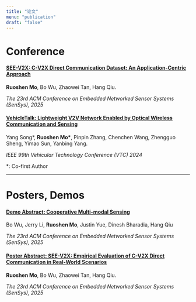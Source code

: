 ```yaml
---
title: "论文"
menu: "publication"
draft: "false"
---
```


# Conference
#### [SEE-V2X: C-V2X Direct Communication Dataset: An Application-Centric Approach](https://cisl.ucr.edu/SEE-V2X/)
 **Ruoshen Mo**, Bo Wu, Zhaowei Tan, Hang Qiu. 

*The 23rd ACM Conference on Embedded Networked Sensor Systems (SenSys), 2025*  


#### [VehicleTalk: Lightweight V2V Network Enabled by Optical Wireless Communication and Sensing](https://ieeexplore.ieee.org/document/10683127)
Yang Song*, **Ruoshen Mo\***, Pinpin Zhang, Chenchen Wang, Zhengguo Sheng, Yimao Sun, Yanbing Yang. 

*IEEE 99th Vehicular Technology Conference (VTC) 2024*  

*: Co-first Author
***

# Posters, Demos
#### [Demo Abstract: Cooperative Multi-modal Sensing]()
Bo Wu, Jerry Li, **Ruoshen Mo**, Justin Yue, Dinesh Bharadia, Hang Qiu

*The 23rd ACM Conference on Embedded Networked Sensor Systems (SenSys), 2025* 

#### [Poster Abstract: SEE-V2X: Empirical Evaluation of C-V2X Direct Communication in Real-World Scenarios]()
 **Ruoshen Mo**, Bo Wu, Zhaowei Tan, Hang Qiu. 

*The 23rd ACM Conference on Embedded Networked Sensor Systems (SenSys), 2025*  

<!-- # Patents
#### The Design of a Practical V2V Communication System based on OWC using COTS Devices

**Ruoshen Mo**, Yanbing Yang, Yang Song, Yanbo Wang, Jun Tao, Xinyu Lv, Jifei Zhu, Yimao Sun

CN Patent Application, CN116961748A, filed April 2023. 
**Patent Pending**  -->